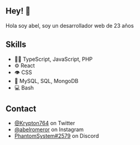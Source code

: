 
## Hey! 👋
Hola soy abel, soy un desarrollador web de 23 años


## Skills
- 👨‍💻 TypeScript, JavaScript, PHP
- ⚙️ React
- 👁️ CSS
- 💽 MySQL, SQL, MongoDB
- :computer: Bash

## Contact
- [@Krypton764](https://twitter.com/@Krypton764) on Twitter
- [@abelromeror](https://www.instagram.com/abelromeror) on Instagram
- [PhantomSystem#2579](./) on Discord
